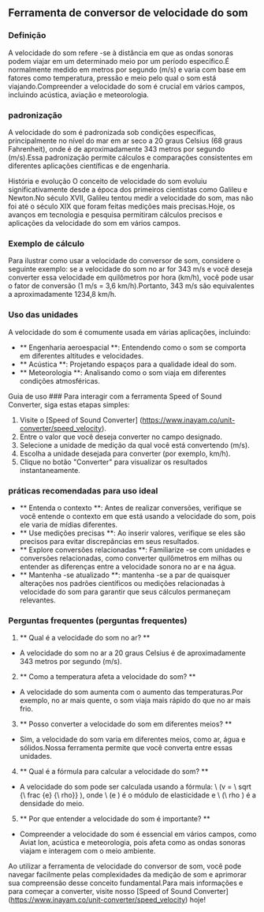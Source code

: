 ## Ferramenta de conversor de velocidade do som

### Definição
A velocidade do som refere -se à distância em que as ondas sonoras podem viajar em um determinado meio por um período específico.É normalmente medido em metros por segundo (m/s) e varia com base em fatores como temperatura, pressão e meio pelo qual o som está viajando.Compreender a velocidade do som é crucial em vários campos, incluindo acústica, aviação e meteorologia.

### padronização
A velocidade do som é padronizada sob condições específicas, principalmente no nível do mar em ar seco a 20 graus Celsius (68 graus Fahrenheit), onde é de aproximadamente 343 metros por segundo (m/s).Essa padronização permite cálculos e comparações consistentes em diferentes aplicações científicas e de engenharia.

História e evolução
O conceito de velocidade do som evoluiu significativamente desde a época dos primeiros cientistas como Galileu e Newton.No século XVII, Galileu tentou medir a velocidade do som, mas não foi até o século XIX que foram feitas medições mais precisas.Hoje, os avanços em tecnologia e pesquisa permitiram cálculos precisos e aplicações da velocidade do som em vários campos.

### Exemplo de cálculo
Para ilustrar como usar a velocidade do conversor de som, considere o seguinte exemplo: se a velocidade do som no ar for 343 m/s e você deseja converter essa velocidade em quilômetros por hora (km/h), você pode usar o fator de conversão (1 m/s = 3,6 km/h).Portanto, 343 m/s são equivalentes a aproximadamente 1234,8 km/h.

### Uso das unidades
A velocidade do som é comumente usada em várias aplicações, incluindo:
- ** Engenharia aeroespacial **: Entendendo como o som se comporta em diferentes altitudes e velocidades.
- ** Acústica **: Projetando espaços para a qualidade ideal do som.
- ** Meteorologia **: Analisando como o som viaja em diferentes condições atmosféricas.

Guia de uso ###
Para interagir com a ferramenta Speed ​​of Sound Converter, siga estas etapas simples:
1. Visite o [Speed ​​of Sound Converter] (https://www.inayam.co/unit-converter/speed_velocity).
2. Entre o valor que você deseja converter no campo designado.
3. Selecione a unidade de medição da qual você está convertendo (m/s).
4. Escolha a unidade desejada para converter (por exemplo, km/h).
5. Clique no botão "Converter" para visualizar os resultados instantaneamente.

### práticas recomendadas para uso ideal
- ** Entenda o contexto **: Antes de realizar conversões, verifique se você entende o contexto em que está usando a velocidade do som, pois ele varia de mídias diferentes.
- ** Use medições precisas **: Ao inserir valores, verifique se eles são precisos para evitar discrepâncias em seus resultados.
- ** Explore conversões relacionadas **: Familiarize -se com unidades e conversões relacionadas, como converter quilômetros em milhas ou entender as diferenças entre a velocidade sonora no ar e na água.
- ** Mantenha -se atualizado **: mantenha -se a par de quaisquer alterações nos padrões científicos ou medições relacionadas à velocidade do som para garantir que seus cálculos permaneçam relevantes.

### Perguntas frequentes (perguntas frequentes)

1. ** Qual é a velocidade do som no ar? **
- A velocidade do som no ar a 20 graus Celsius é de aproximadamente 343 metros por segundo (m/s).

2. ** Como a temperatura afeta a velocidade do som? **
- A velocidade do som aumenta com o aumento das temperaturas.Por exemplo, no ar mais quente, o som viaja mais rápido do que no ar mais frio.

3. ** Posso converter a velocidade do som em diferentes meios? **
- Sim, a velocidade do som varia em diferentes meios, como ar, água e sólidos.Nossa ferramenta permite que você converta entre essas unidades.

4. ** Qual é a fórmula para calcular a velocidade do som? **
- A velocidade do som pode ser calculada usando a fórmula: \ (v = \ sqrt {\ frac {e} {\ rho}} \), onde \ (e \) é o módulo de elasticidade e \ (\ rho \) é a densidade do meio.

5. ** Por que entender a velocidade do som é importante? **
- Compreender a velocidade do som é essencial em vários campos, como Aviat Ion, acústica e meteorologia, pois afeta como as ondas sonoras viajam e interagem com o meio ambiente.

Ao utilizar a ferramenta de velocidade do conversor de som, você pode navegar facilmente pelas complexidades da medição de som e aprimorar sua compreensão desse conceito fundamental.Para mais informações e para começar a converter, visite nosso [Speed ​​of Sound Converter] (https://www.inayam.co/unit-converter/speed_velocity) hoje!